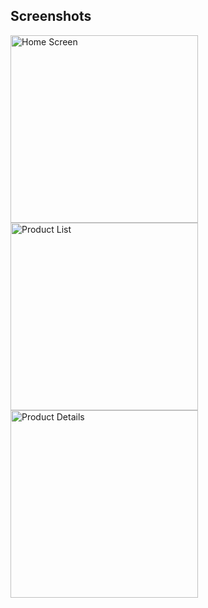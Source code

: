 ## Screenshots

<div>
    <img src="images/screen1.jpg" alt="Home Screen" width="300" style="display: inline-block; margin-right: 10px;" />
    <img src="images/screen2.jpg" alt="Product List" width="300" style="display: inline-block; margin-right: 10px;" />
    <img src="images/screen3.jpg" alt="Product Details" width="300" style="display: inline-block;" />
</div>
